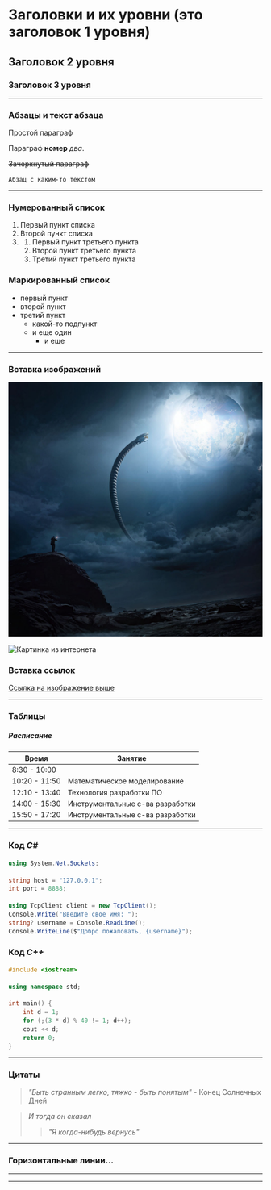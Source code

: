 # Заголовки и их уровни (это заголовок 1 уровня)
## Заголовок 2 уровня
### Заголовок 3 уровня

---

### Абзацы и текст абзаца

Простой параграф

Параграф **номер** *два*.

~~Зачеркнутый параграф~~

    Абзац с каким-то текстом

---

### Нумерованный список

1. Первый пункт списка
2. Второй пункт списка
3. 1. Первый пункт третьего пункта
   2. Второй пункт третьего пункта
   3. Третий пункт третьего пункта

### Маркированный список

- первый пункт
- второй пункт
- третий пункт
  - какой-то подпункт
  - и еще один
    - и еще

---

### Вставка изображений

![Красивая картинка, сгенерированная Playground AI (относительный путь из папки)](Images\worldeater3.jpeg)

![Картинка из интернета](https://avatars.mds.yandex.net/i?id=9c777b1eb99c9bebcb7ff132f061039b_l-4120962-images-thumbs&n=13)

### Вставка ссылок

[Ссылка на изображение выше](https://avatars.mds.yandex.net/i?id=9c777b1eb99c9bebcb7ff132f061039b_l-4120962-images-thumbs&n=13)

---

### Таблицы

##### Расписание

| Время | Занятие |
| --- | --- |
| 8:30 - 10:00 | |
| 10:20 - 11:50 | Математическое моделирование |
| 12:10 - 13:40 | Технология разработки ПО |
| 14:00 - 15:30 | Инструментальные с-ва разработки |
| 15:50 - 17:20 | Инструментальные с-ва разработки |

---

### Код *C#*

```cs
using System.Net.Sockets;

string host = "127.0.0.1";
int port = 8888;

using TcpClient client = new TcpClient();
Console.Write("Введите свое имя: ");
string? username = Console.ReadLine();
Console.WriteLine($"Добро пожаловать, {username}");
```

### Код *C++*

```cpp
#include <iostream>

using namespace std;

int main() {
	int d = 1;
	for (;(3 * d) % 40 != 1; d++);
	cout << d;
	return 0;
}
```

---

### Цитаты

> *"Быть странным легко, тяжко - быть понятым"* - Конец Солнечных Дней

> *И тогда он сказал*
> 
>> *"Я когда-нибудь вернусь"*

---

### Горизонтальные линии...

---
---